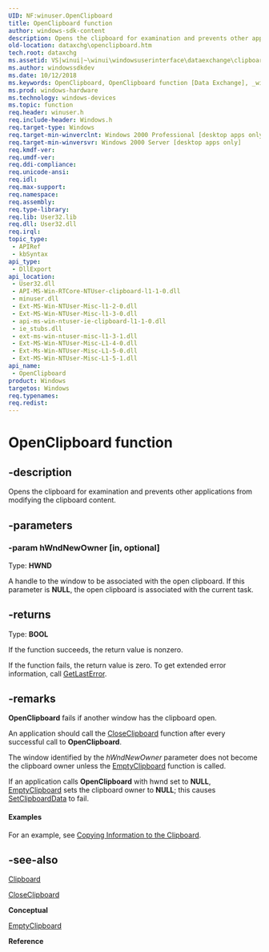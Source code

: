 ```yaml
---
UID: NF:winuser.OpenClipboard
title: OpenClipboard function
author: windows-sdk-content
description: Opens the clipboard for examination and prevents other applications from modifying the clipboard content.
old-location: dataxchg\openclipboard.htm
tech.root: dataxchg
ms.assetid: VS|winui|~\winui\windowsuserinterface\dataexchange\clipboard\clipboardreference\clipboardfunctions\openclipboard.htm
ms.author: windowssdkdev
ms.date: 10/12/2018
ms.keywords: OpenClipboard, OpenClipboard function [Data Exchange], _win32_OpenClipboard, _win32_openclipboard_cpp, dataxchg.openclipboard, winui._win32_openclipboard, winuser/OpenClipboard
ms.prod: windows-hardware
ms.technology: windows-devices
ms.topic: function
req.header: winuser.h
req.include-header: Windows.h
req.target-type: Windows
req.target-min-winverclnt: Windows 2000 Professional [desktop apps only]
req.target-min-winversvr: Windows 2000 Server [desktop apps only]
req.kmdf-ver: 
req.umdf-ver: 
req.ddi-compliance: 
req.unicode-ansi: 
req.idl: 
req.max-support: 
req.namespace: 
req.assembly: 
req.type-library: 
req.lib: User32.lib
req.dll: User32.dll
req.irql: 
topic_type:
 - APIRef
 - kbSyntax
api_type:
 - DllExport
api_location:
 - User32.dll
 - API-MS-Win-RTCore-NTUser-clipboard-l1-1-0.dll
 - minuser.dll
 - Ext-MS-Win-NTUser-Misc-l1-2-0.dll
 - Ext-MS-Win-NTUser-Misc-l1-3-0.dll
 - api-ms-win-ntuser-ie-clipboard-l1-1-0.dll
 - ie_stubs.dll
 - ext-ms-win-ntuser-misc-l1-3-1.dll
 - Ext-MS-Win-NTUser-Misc-L1-4-0.dll
 - Ext-Ms-Win-NTUser-Misc-L1-5-0.dll
 - Ext-MS-Win-NTUser-Misc-L1-5-1.dll
api_name:
 - OpenClipboard
product: Windows
targetos: Windows
req.typenames: 
req.redist: 
---
```


# OpenClipboard function


## -description


Opens the clipboard for examination and prevents other applications from modifying the clipboard content. 


## -parameters




### -param hWndNewOwner [in, optional]

Type: <b>HWND</b>

A handle to the window to be associated with the open clipboard. If this parameter is <b>NULL</b>, the open clipboard is associated with the current task. 


## -returns



Type: <b>BOOL</b>

If the function succeeds, the return value is nonzero.

If the function fails, the return value is zero. To get extended error information, call <a href="https://msdn.microsoft.com/d852e148-985c-416f-a5a7-27b6914b45d4">GetLastError</a>. 




## -remarks



<b>OpenClipboard</b> fails if another window has the clipboard open. 

An application should call the <a href="https://msdn.microsoft.com/en-us/library/ms649035(v=VS.85).aspx">CloseClipboard</a> function after every successful call to <b>OpenClipboard</b>. 

The window identified by the 
				<i>hWndNewOwner</i> parameter does not become the clipboard owner unless the <a href="https://msdn.microsoft.com/en-us/library/ms649037(v=VS.85).aspx">EmptyClipboard</a> function is called. 

If an application calls <b>OpenClipboard</b> with hwnd set to <b>NULL</b>, <a href="https://msdn.microsoft.com/en-us/library/ms649037(v=VS.85).aspx">EmptyClipboard</a> sets the clipboard owner to <b>NULL</b>; this causes <a href="https://msdn.microsoft.com/en-us/library/ms649051(v=VS.85).aspx">SetClipboardData</a> to fail.


#### Examples

For an example, see <a href="https://msdn.microsoft.com/en-us/library/ms649016(v=VS.85).aspx">Copying Information to the Clipboard</a>.

<div class="code"></div>



## -see-also




<a href="https://msdn.microsoft.com/en-us/library/ms648709(v=VS.85).aspx">Clipboard</a>



<a href="https://msdn.microsoft.com/en-us/library/ms649035(v=VS.85).aspx">CloseClipboard</a>



<b>Conceptual</b>



<a href="https://msdn.microsoft.com/en-us/library/ms649037(v=VS.85).aspx">EmptyClipboard</a>



<b>Reference</b>
 

 

